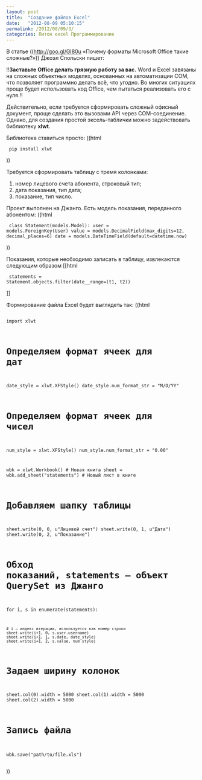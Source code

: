 ```yaml
---
layout: post
title:  "Создание файлов Excel"
date:   "2012-08-09 05:10:15"
permalink: /2012/08/09/3/
categories: Питон excel Программирование
---
```

В статье ((http://goo.gl/GI80u «Почему форматы Microsoft Office такие сложные?»)) Джоэл Спольски пишет:

!!**Заставьте Office делать грязную работу за вас.** Word и Excel завязаны на сложных объектных моделях, основанных на автоматизации COM, что позволяет программно делать всё, что угодно. Во многих ситуациях проще будет использовать код Office, чем пытаться реализовать его с нуля.!!

Действительно, если требуется сформировать сложный офисный документ, проще сделать это вызовами API через COM-соединение. Однако, для создания простой эксель-таблички можно задействовать библиотеку **xlwt**.

Библиотека ставиться просто:
((html <pre><code>
pip install xlwt
</code></pre>))

Требуется сформировать таблицу с тремя колонками:
1. номер лицевого счета абонента, строковый тип;
2. дата показания, тип дата;
3. показание, тип число.

Проект выполнен на Джанго. Есть модель показания, переданного абонентом:
((html <pre><code>
class Statement(models.Model):
    user = models.ForeignKey(User)
    value = models.DecimalField(max_digits=12, decimal_places=6)
    date = models.DateTimeField(default=datetime.now)
</code></pre>))

Показания, которые необходимо записать в таблицу, извлекаются следующим образом
[[html <pre><code>
statements = Statement.objects.filter(date__range=(t1, t2))
</code></pre>]]

Формирование файла Excel будет выглядеть так:
((html <pre><code>
import xlwt

# Определяем формат ячеек для дат
date_style = xlwt.XFStyle()
date_style.num_format_str = "M/D/YY"

# Определяем формат ячеек для чисел
num_style = xlwt.XFStyle()
num_style.num_format_str = "0.00"

wbk = xlwt.Workbook() # Новая книга
sheet = wbk.add_sheet("statements") # Новый лист в книге

# Добавляем шапку таблицы
sheet.write(0, 0, u"Лицевой счет")
sheet.write(0, 1, u"Дата")
sheet.write(0, 2, u"Показание")

# Обход показаний, statements — объект QuerySet из Джанго
for i, s in enumerate(statements):

    # i — индекс итерации, используется как номер строки
    sheet.write(i+1, 0, s.user.username)
    sheet.write(i+1, 1, s.date, date_style)
    sheet.write(i+1, 2, s.value, num_style)

# Задаем ширину колонок
sheet.col(0).width = 5000
sheet.col(1).width = 5000
sheet.col(2).width = 5000

# Запись файла
wbk.save("path/to/file.xls")
</code></pre>))


